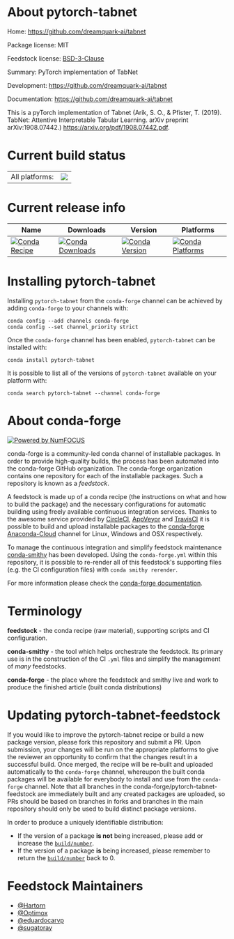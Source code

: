 About pytorch-tabnet
====================

Home: https://github.com/dreamquark-ai/tabnet

Package license: MIT

Feedstock license: [BSD-3-Clause](https://github.com/conda-forge/pytorch-tabnet-feedstock/blob/master/LICENSE.txt)

Summary: PyTorch implementation of TabNet

Development: https://github.com/dreamquark-ai/tabnet

Documentation: https://github.com/dreamquark-ai/tabnet

This is a pyTorch implementation of Tabnet (Arik, S. O., & Pfister, T. (2019).
TabNet: Attentive Interpretable Tabular Learning. arXiv preprint arXiv:1908.07442.)
https://arxiv.org/pdf/1908.07442.pdf.


Current build status
====================


<table><tr><td>All platforms:</td>
    <td>
      <a href="https://dev.azure.com/conda-forge/feedstock-builds/_build/latest?definitionId=14825&branchName=master">
        <img src="https://dev.azure.com/conda-forge/feedstock-builds/_apis/build/status/pytorch-tabnet-feedstock?branchName=master">
      </a>
    </td>
  </tr>
</table>

Current release info
====================

| Name | Downloads | Version | Platforms |
| --- | --- | --- | --- |
| [![Conda Recipe](https://img.shields.io/badge/recipe-pytorch--tabnet-green.svg)](https://anaconda.org/conda-forge/pytorch-tabnet) | [![Conda Downloads](https://img.shields.io/conda/dn/conda-forge/pytorch-tabnet.svg)](https://anaconda.org/conda-forge/pytorch-tabnet) | [![Conda Version](https://img.shields.io/conda/vn/conda-forge/pytorch-tabnet.svg)](https://anaconda.org/conda-forge/pytorch-tabnet) | [![Conda Platforms](https://img.shields.io/conda/pn/conda-forge/pytorch-tabnet.svg)](https://anaconda.org/conda-forge/pytorch-tabnet) |

Installing pytorch-tabnet
=========================

Installing `pytorch-tabnet` from the `conda-forge` channel can be achieved by adding `conda-forge` to your channels with:

```
conda config --add channels conda-forge
conda config --set channel_priority strict
```

Once the `conda-forge` channel has been enabled, `pytorch-tabnet` can be installed with:

```
conda install pytorch-tabnet
```

It is possible to list all of the versions of `pytorch-tabnet` available on your platform with:

```
conda search pytorch-tabnet --channel conda-forge
```


About conda-forge
=================

[![Powered by
NumFOCUS](https://img.shields.io/badge/powered%20by-NumFOCUS-orange.svg?style=flat&colorA=E1523D&colorB=007D8A)](https://numfocus.org)

conda-forge is a community-led conda channel of installable packages.
In order to provide high-quality builds, the process has been automated into the
conda-forge GitHub organization. The conda-forge organization contains one repository
for each of the installable packages. Such a repository is known as a *feedstock*.

A feedstock is made up of a conda recipe (the instructions on what and how to build
the package) and the necessary configurations for automatic building using freely
available continuous integration services. Thanks to the awesome service provided by
[CircleCI](https://circleci.com/), [AppVeyor](https://www.appveyor.com/)
and [TravisCI](https://travis-ci.com/) it is possible to build and upload installable
packages to the [conda-forge](https://anaconda.org/conda-forge)
[Anaconda-Cloud](https://anaconda.org/) channel for Linux, Windows and OSX respectively.

To manage the continuous integration and simplify feedstock maintenance
[conda-smithy](https://github.com/conda-forge/conda-smithy) has been developed.
Using the ``conda-forge.yml`` within this repository, it is possible to re-render all of
this feedstock's supporting files (e.g. the CI configuration files) with ``conda smithy rerender``.

For more information please check the [conda-forge documentation](https://conda-forge.org/docs/).

Terminology
===========

**feedstock** - the conda recipe (raw material), supporting scripts and CI configuration.

**conda-smithy** - the tool which helps orchestrate the feedstock.
                   Its primary use is in the construction of the CI ``.yml`` files
                   and simplify the management of *many* feedstocks.

**conda-forge** - the place where the feedstock and smithy live and work to
                  produce the finished article (built conda distributions)


Updating pytorch-tabnet-feedstock
=================================

If you would like to improve the pytorch-tabnet recipe or build a new
package version, please fork this repository and submit a PR. Upon submission,
your changes will be run on the appropriate platforms to give the reviewer an
opportunity to confirm that the changes result in a successful build. Once
merged, the recipe will be re-built and uploaded automatically to the
`conda-forge` channel, whereupon the built conda packages will be available for
everybody to install and use from the `conda-forge` channel.
Note that all branches in the conda-forge/pytorch-tabnet-feedstock are
immediately built and any created packages are uploaded, so PRs should be based
on branches in forks and branches in the main repository should only be used to
build distinct package versions.

In order to produce a uniquely identifiable distribution:
 * If the version of a package **is not** being increased, please add or increase
   the [``build/number``](https://docs.conda.io/projects/conda-build/en/latest/resources/define-metadata.html#build-number-and-string).
 * If the version of a package **is** being increased, please remember to return
   the [``build/number``](https://docs.conda.io/projects/conda-build/en/latest/resources/define-metadata.html#build-number-and-string)
   back to 0.

Feedstock Maintainers
=====================

* [@Hartorn](https://github.com/Hartorn/)
* [@Optimox](https://github.com/Optimox/)
* [@eduardocarvp](https://github.com/eduardocarvp/)
* [@sugatoray](https://github.com/sugatoray/)

